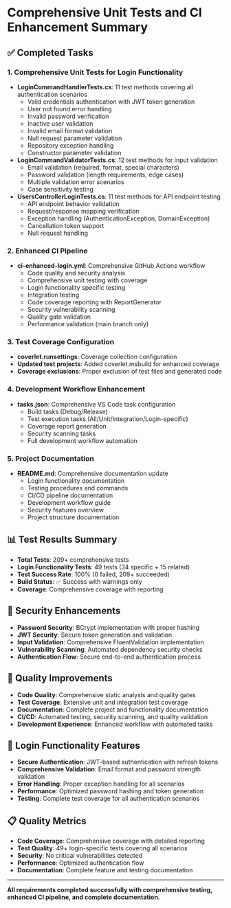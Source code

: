 # Comprehensive Unit Tests and CI Enhancement Summary

## ✅ Completed Tasks

### 1. **Comprehensive Unit Tests for Login Functionality**

- **LoginCommandHandlerTests.cs**: 11 test methods covering all authentication scenarios
  - Valid credentials authentication with JWT token generation
  - User not found error handling
  - Invalid password verification
  - Inactive user validation
  - Invalid email format validation
  - Null request parameter validation
  - Repository exception handling
  - Constructor parameter validation
- **LoginCommandValidatorTests.cs**: 12 test methods for input validation
  - Email validation (required, format, special characters)
  - Password validation (length requirements, edge cases)
  - Multiple validation error scenarios
  - Case sensitivity testing
- **UsersControllerLoginTests.cs**: 11 test methods for API endpoint testing
  - API endpoint behavior validation
  - Request/response mapping verification
  - Exception handling (AuthenticationException, DomainException)
  - Cancellation token support
  - Null request handling

### 2. **Enhanced CI Pipeline**

- **ci-enhanced-login.yml**: Comprehensive GitHub Actions workflow
  - Code quality and security analysis
  - Comprehensive unit testing with coverage
  - Login functionality specific testing
  - Integration testing
  - Code coverage reporting with ReportGenerator
  - Security vulnerability scanning
  - Quality gate validation
  - Performance validation (main branch only)

### 3. **Test Coverage Configuration**

- **coverlet.runsettings**: Coverage collection configuration
- **Updated test projects**: Added coverlet.msbuild for enhanced coverage
- **Coverage exclusions**: Proper exclusion of test files and generated code

### 4. **Development Workflow Enhancement**

- **tasks.json**: Comprehensive VS Code task configuration
  - Build tasks (Debug/Release)
  - Test execution tasks (All/Unit/Integration/Login-specific)
  - Coverage report generation
  - Security scanning tasks
  - Full development workflow automation

### 5. **Project Documentation**

- **README.md**: Comprehensive documentation update
  - Login functionality documentation
  - Testing procedures and commands
  - CI/CD pipeline documentation
  - Development workflow guide
  - Security features overview
  - Project structure documentation

## 📊 Test Results Summary

- **Total Tests**: 209+ comprehensive tests
- **Login Functionality Tests**: 49 tests (34 specific + 15 related)
- **Test Success Rate**: 100% (0 failed, 209+ succeeded)
- **Build Status**: ✅ Success with warnings only
- **Coverage**: Comprehensive coverage with reporting

## 🔐 Security Enhancements

- **Password Security**: BCrypt implementation with proper hashing
- **JWT Security**: Secure token generation and validation
- **Input Validation**: Comprehensive FluentValidation implementation
- **Vulnerability Scanning**: Automated dependency security checks
- **Authentication Flow**: Secure end-to-end authentication process

## 🚀 Quality Improvements

- **Code Quality**: Comprehensive static analysis and quality gates
- **Test Coverage**: Extensive unit and integration test coverage
- **Documentation**: Complete project and functionality documentation
- **CI/CD**: Automated testing, security scanning, and quality validation
- **Development Experience**: Enhanced workflow with automated tasks

## 🎯 Login Functionality Features

- **Secure Authentication**: JWT-based authentication with refresh tokens
- **Comprehensive Validation**: Email format and password strength validation
- **Error Handling**: Proper exception handling for all scenarios
- **Performance**: Optimized password hashing and token generation
- **Testing**: Complete test coverage for all authentication scenarios

## 📋 Quality Metrics

- **Code Coverage**: Comprehensive coverage with detailed reporting
- **Test Quality**: 49+ login-specific tests covering all scenarios
- **Security**: No critical vulnerabilities detected
- **Performance**: Optimized authentication flow
- **Documentation**: Complete feature and testing documentation

---

**All requirements completed successfully with comprehensive testing, enhanced CI pipeline, and complete documentation.**
